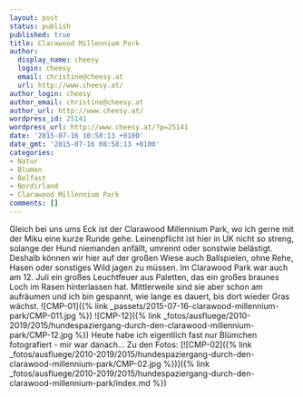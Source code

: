 ```yaml
---
layout: post
status: publish
published: true
title: Clarawood Millennium Park
author:
  display_name: cheesy
  login: cheesy
  email: christine@cheesy.at
  url: http://www.cheesy.at/
author_login: cheesy
author_email: christine@cheesy.at
author_url: http://www.cheesy.at/
wordpress_id: 25141
wordpress_url: http://www.cheesy.at/?p=25141
date: '2015-07-16 10:58:13 +0100'
date_gmt: '2015-07-16 08:58:13 +0100'
categories:
- Natur
- Blumen
- Belfast
- Nordirland
- Clarawood Millennium Park
comments: []
---
```

Gleich bei uns ums Eck ist der Clarawood Millennium Park, wo ich gerne mit der Miku eine kurze Runde gehe. Leinenpflicht ist hier in UK nicht so streng, solange der Hund niemanden anfällt, umrennt oder sonstwie belästigt. Deshalb können wir hier auf der großen Wiese auch Ballspielen, ohne Rehe, Hasen oder sonstiges Wild jagen zu müssen.
Im Clarawood Park war auch am 12. Juli ein großes Leuchtfeuer aus Paletten, das ein großes braunes Loch im Rasen hinterlassen hat. Mittlerweile sind sie aber schon am aufräumen und ich bin gespannt, wie lange es dauert, bis dort wieder Gras wächst.
![CMP-01]({% link _passets/2015-07-16-clarawood-millennium-park/CMP-011.jpg %})
 ![CMP-12]({% link _fotos/ausfluege/2010-2019/2015/hundespaziergang-durch-den-clarawood-millennium-park/CMP-12.jpg %})
Heute habe ich eigentlich fast nur Blümchen fotografiert - mir war danach...
Zu den Fotos:
[![CMP-02]({% link _fotos/ausfluege/2010-2019/2015/hundespaziergang-durch-den-clarawood-millennium-park/CMP-02.jpg %})]({% link _fotos/ausfluege/2010-2019/2015/hundespaziergang-durch-den-clarawood-millennium-park/index.md %})
